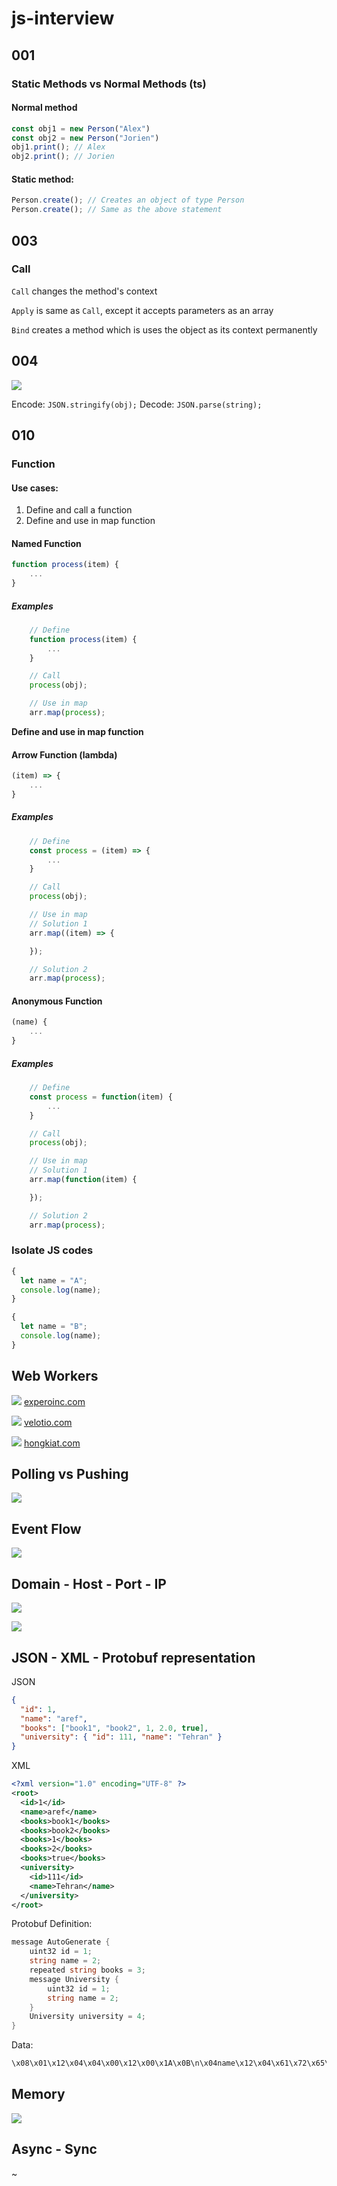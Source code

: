 # js-interview

## 001
### Static Methods vs Normal Methods (ts)
#### Normal method
```js
const obj1 = new Person("Alex")
const obj2 = new Person("Jorien")
obj1.print(); // Alex
obj2.print(); // Jorien
```

#### Static method:
```js
Person.create(); // Creates an object of type Person
Person.create(); // Same as the above statement
```

## 003
### Call
`Call` changes the method's context

`Apply` is same as `Call`, except it accepts parameters as an array

`Bind` creates a method which is uses the object as its context permanently

## 004
![](./assets/json.jpg)

Encode: `JSON.stringify(obj);`
Decode: `JSON.parse(string);`

## 010
### Function

#### Use cases:
1. Define and call a function
2. Define and use in map function

#### Named Function
```js
function process(item) {
    ...
}
```

##### Examples
```js 
    // Define
    function process(item) {
        ...
    }

    // Call
    process(obj);

    // Use in map
    arr.map(process);
```
   
**Define and use in map function**

#### Arrow Function (lambda)
```js
(item) => {
    ...
}
```
##### Examples

```js 
    // Define
    const process = (item) => {
        ...
    }

    // Call
    process(obj);

    // Use in map
    // Solution 1
    arr.map((item) => {

    });

    // Solution 2
    arr.map(process);
```

#### Anonymous Function
```js
(name) {
    ...
}
```

##### Examples

```js 
    // Define
    const process = function(item) {
        ...
    }

    // Call
    process(obj);

    // Use in map
    // Solution 1
    arr.map(function(item) {

    });

    // Solution 2
    arr.map(process);
```

### Isolate JS codes
```js
{
  let name = "A";
  console.log(name);
}

{
  let name = "B";
  console.log(name);
}
```

## Web Workers

![](./assets/web-worker-1.png)
[experoinc.com](https://www.experoinc.com/expero-resources/getting-started-with-web-workers-via-webpack)

![](./assets/web-worker-2.png)
[velotio.com](https://www.velotio.com/engineering-blog/create-faster-ui-in-react-apps-with-web-workers)

![](./assets/web-worker-3.jpg)
[hongkiat.com](https://www.hongkiat.com/blog/web-workers-javascript-api/)

## Polling vs Pushing
![](./assets/polling-pushing.jpg)

## Event Flow
![](./assets/event-flow.jpg)

## Domain - Host - Port - IP

![](./assets/domain-host-port.png)

![](./assets/host-port.png)

## JSON - XML - Protobuf representation
JSON
```json
{
  "id": 1,
  "name": "aref",
  "books": ["book1", "book2", 1, 2.0, true],
  "university": { "id": 111, "name": "Tehran" }
}
```

XML
```xml
<?xml version="1.0" encoding="UTF-8" ?>
<root>
  <id>1</id>
  <name>aref</name>
  <books>book1</books>
  <books>book2</books>
  <books>1</books>
  <books>2</books>
  <books>true</books>
  <university>
    <id>111</id>
    <name>Tehran</name>
  </university>
</root>
```

Protobuf
Definition:
```cs
message AutoGenerate {
	uint32 id = 1;
	string name = 2;
	repeated string books = 3;
	message University {
		uint32 id = 1;
		string name = 2;
	}
	University university = 4;
}
```

Data: 
```cs
\x08\x01\x12\x04\x04\x00\x12\x00\x1A\x0B\n\x04name\x12\x04\x61\x72\x65\x66\n\x15\n\x05books\x12\x0E\n\x03\x62\x6F\x6F\x6B\x31\x12\x03\x62\x6F\x6F\x6B\x32\x12\x01\x31\x12\x03\x32\x2E\x30\x12\x01\x74\n+\n\tuniversity\x12\x1A\n\x02id\x12\x03\x31\x31\x31\x12\x04\n\x04name\x12\x06\x54\x65\x68\x72\x61\x6E
```

## Memory
![](./assets/pointer-ram.png)

## Async - Sync
~[](./assets/aysnc-sync.png)